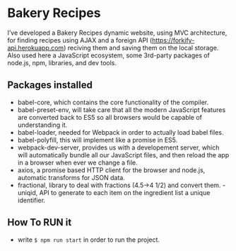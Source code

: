 # Bakery Recipes
I’ve developed a Bakery Recipes dynamic website, using MVC architecture, for finding recipes using AJAX and a foreign API (https://forkify-api.herokuapp.com) reciving them and saving them on the local storage. Also used here a JavaScript ecosystem, some 3rd-party packages of node.js, npm, libraries, and dev tools.

## Packages installed
- babel-core, which contains the core functionality of the compiler.
- babel-preset-env, will take care that all the modern JavaScript features are converted back to ES5 so all browsers would be capable of understanding it.
- babel-loader, needed for Webpack in order to actually load babel files.
- babel-polyfill, this will implement like a promise in ES5.
- webpack-dev-server, provides us with a developement server, which will automatically bundle all our JavaScript files, and then reload the app in a browser when ever we change a file.
- axios, a promise based HTTP client for the browser and node.js, automatic transforms for JSON data.
- fractional, library to deal with fractions (4.5→4 1/2) and convert them. - uniqid, API to generate to each item on the ingredient list a unique identifier.

## How To RUN it
- write ``` $ npm run start ``` in order to run the project. 
